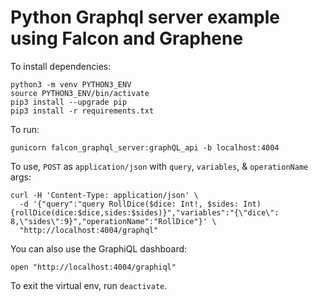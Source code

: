 # Python Graphql server example using Falcon and Graphene

To install dependencies:
```
python3 -m venv PYTHON3_ENV
source PYTHON3_ENV/bin/activate
pip3 install --upgrade pip
pip3 install -r requirements.txt
```

To run:
```
gunicorn falcon_graphql_server:graphQL_api -b localhost:4004
```

To use, `POST` as `application/json` with `query`, `variables`, & `operationName` args:
```
curl -H 'Content-Type: application/json' \
  -d '{"query":"query RollDice($dice: Int!, $sides: Int){rollDice(dice:$dice,sides:$sides)}","variables":"{\"dice\": 8,\"sides\":9}","operationName":"RollDice"}' \
  "http://localhost:4004/graphql"
```

You can also use the GraphiQL dashboard:
```
open "http://localhost:4004/graphiql"
```

To exit the virtual env, run `deactivate`.